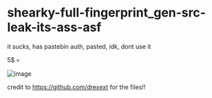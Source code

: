 # shearky-full-fingerprint_gen-src-leak-its-ass-asf

it sucks,
has pastebin auth,
pasted,
idk,
dont use it

5$ 💀

![image](https://user-images.githubusercontent.com/107649934/226065934-463a72b3-83a4-4409-8faf-77f6354d5b22.png)

credit to https://github.com/drexext for the files!!
